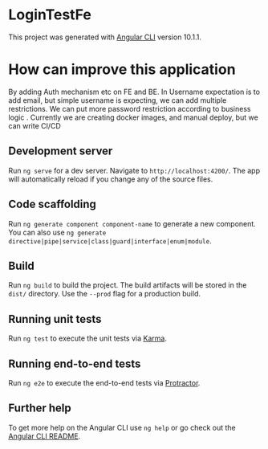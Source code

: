 # LoginTestFe

This project was generated with [Angular CLI](https://github.com/angular/angular-cli) version 10.1.1.

# How can improve this application
By adding Auth mechanism etc on FE and BE.
In Username expectation is to add email, but simple username is expecting, we can add multiple restrictions.
We can put more password restriction according to business logic .
Currently we are creating docker images, and manual deploy, but we can write CI/CD

## Development server

Run `ng serve` for a dev server. Navigate to `http://localhost:4200/`. The app will automatically reload if you change any of the source files.

## Code scaffolding

Run `ng generate component component-name` to generate a new component. You can also use `ng generate directive|pipe|service|class|guard|interface|enum|module`.

## Build

Run `ng build` to build the project. The build artifacts will be stored in the `dist/` directory. Use the `--prod` flag for a production build.

## Running unit tests

Run `ng test` to execute the unit tests via [Karma](https://karma-runner.github.io).

## Running end-to-end tests

Run `ng e2e` to execute the end-to-end tests via [Protractor](http://www.protractortest.org/).

## Further help

To get more help on the Angular CLI use `ng help` or go check out the [Angular CLI README](https://github.com/angular/angular-cli/blob/master/README.md).
